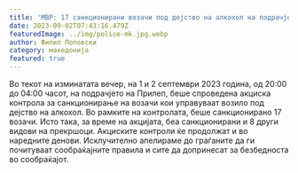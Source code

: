 ```yaml
---
title: 'МВР: 17 санкционирани возачи под дејство на алкохол на подрачје на Прилеп - 02 СЕПТЕМВРИ 2023'
date: 2023-09-02T07:43:16.479Z
featuredImage: ../img/police-mk.jpg.webp
author: Филип Поповски
category: македонија
featured: true
---
```

Во текот на изминатата вечер, на 1 и 2 септември 2023 година, од 20:00 до 04:00 часот, на подрачјето на Прилеп, беше спроведена акциска контрола за санкционирање на возачи кои управуваат возило под дејство на алкохол. Во рамките на контролата, беше санкционирано 17 возачи. Исто така, за време на акцијата, беа санкционирани и 8 други видови на прекршоци. Акциските контроли ќе продолжат и во наредните денови. Исклучително апелираме до граѓаните да ги почитуваат сообраќајните правила и сите да допринесат за безбедноста во сообраќајот.
